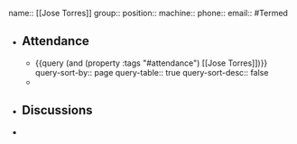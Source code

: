 name:: [[Jose Torres]]
group:: 
position:: 
machine:: 
phone::
email::
#Termed 

- ## Attendance
	- {{query (and (property :tags "#attendance") [[Jose Torres]])}}
	  query-sort-by:: page
	  query-table:: true
	  query-sort-desc:: false
	-
- ## Discussions
-